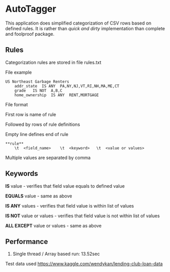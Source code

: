 # AutoTagger
This application does simplified categorization of CSV rows based on defined rules.
It is rather than *quick and dirty* implementation than complete and foolproof package. 

## Rules
Categorization rules are stored in file rules.txt

File example
```
US Northeast Garbage Renters
	addr_state	IS ANY	PA,NY,NJ,VT,RI,NH,MA,ME,CT
	grade	IS NOT	A,B,C
	home_ownership	IS ANY	RENT,MORTGAGE
```

File format

First row is name of rule

Followed by rows of rule definitions

Empty line defines end of rule

```
**rule**
	\t	<field_name>	\t	<keyword>	\t	<value or values>

```
Multiple values are separated by comma

## Keywords

**IS** value - verifies that field value equals to defined value

**EQUALS** value - same as above

**IS ANY** values - verifies that field value is within list of values

**IS NOT** value or values - verifies that field value is not within list of values

**ALL EXCEPT** value or values - same as above

## Performance

1. Single thread / Array based run: 13.52sec

Test data used
https://www.kaggle.com/wendykan/lending-club-loan-data
